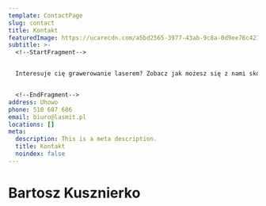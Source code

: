 ```yaml
---
template: ContactPage
slug: contact
title: Kontakt
featuredImage: https://ucarecdn.com/a5bd2565-3977-43ab-9c8a-0d9ee76c421b/
subtitle: >-
  <!--StartFragment-->


  Interesuje cię grawerowanie laserem? Zobacz jak możesz się z nami skontaktować lub do nas dojechać.


  <!--EndFragment-->
address: Uhowo
phone: 510 687 686
email: biuro@lasmit.pl
locations: []
meta:
  description: This is a meta description.
  title: Kontakt
  noindex: false
---
```

# Bartosz Kusznierko